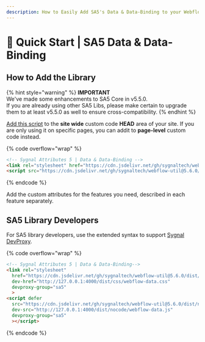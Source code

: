 ```yaml
---
description: How to Easily Add SA5's Data & Data-Binding to your Webflow Site
---
```


# 🚀 Quick Start | SA5 Data & Data-Binding

## How to Add the Library <a href="#step-1---add-the-library" id="step-1---add-the-library"></a>

{% hint style="warning" %}
**IMPORTANT** \
We've made some enhancements to SA5 Core in v5.5.0. \
If you are already using other SA5 Libs, please make certain to upgrade them to at least v5.5.0 as well to ensure cross-compatibility.&#x20;
{% endhint %}

[Add this script](../overview/how-to-add-custom-code.md) to the **site wide** custom code **HEAD** area of your site. If you are only using it on specific pages, you can addit to **page-level** custom code instead.

{% code overflow="wrap" %}
```html
<!-- Sygnal Attributes 5 | Data & Data-Binding --> 
<link rel="stylesheet" href="https://cdn.jsdelivr.net/gh/sygnaltech/webflow-util@5.6.0/dist/css/webflow-data.css"> 
<script src="https://cdn.jsdelivr.net/gh/sygnaltech/webflow-util@5.6.0/dist/nocode/webflow-data.js"></script>
```
{% endcode %}

Add the custom attributes for the features you need, described in each feature separately. &#x20;

## SA5 Library Developers

For SA5 library developers, use the extended syntax to support [Sygnal DevProxy](https://engine.sygnal.com/devproxy).&#x20;

{% code overflow="wrap" %}
```html
<!-- Sygnal Attributes 5 | Data & Data-Binding--> 
<link rel="stylesheet" 
  href="https://cdn.jsdelivr.net/gh/sygnaltech/webflow-util@5.6.0/dist/css/webflow-data.css"
  dev-href="http://127.0.0.1:4000/dist/css/webflow-data.css"
  devproxy-group="sa5"
  > 
<script defer 
  src="https://cdn.jsdelivr.net/gh/sygnaltech/webflow-util@5.6.0/dist/nocode/webflow-data.js" 
  dev-src="http://127.0.0.1:4000/dist/nocode/webflow-data.js"
  devproxy-group="sa5"
  ></script>
```
{% endcode %}













